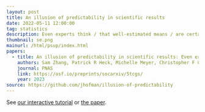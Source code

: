 ```yaml
---
layout: post
title: An illusion of predictability in scientific results
date: 2022-05-11 12:00:00
tag: statistics
description: Even experts think / that well-estimated means / are certain outcomes. (Haiku summary due to MSR poets Dan and Jake). Click the thumbnail for a mini-explainer. 
thumbnail: se.png
mainurl: /html/psup/index.html
papers:
  - title: An illusion of predictability in scientific results: Even experts confuse inferential uncertainty and outcome variability
    authors: Sam Zhang, Patrick R Heck, Michelle Meyer, Christopher F Chabris, Daniel G Goldstein, Jake M Hofman
    journal: PNAS
    link: https://osf.io/preprints/socarxiv/5tcgs/
    year: 2023
source: https://github.com/jhofman/illusion-of-predictability
---
```


See <a href="/html/psup/index.html">our interactive tutorial</a> or <a href="https://osf.io/preprints/socarxiv/5tcgs/">the paper</a>.

